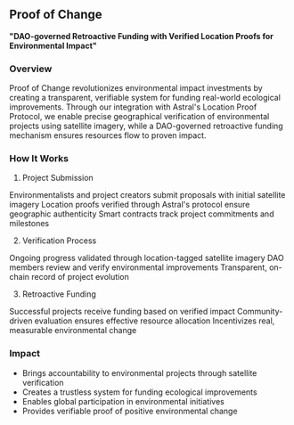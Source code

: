 ## Proof of Change


**"DAO-governed Retroactive Funding with Verified Location Proofs for Environmental Impact"**

### Overview

Proof of Change revolutionizes environmental impact investments by creating a transparent, verifiable system for funding real-world ecological improvements. Through our integration with Astral's Location Proof Protocol, we enable precise geographical verification of environmental projects using satellite imagery, while a DAO-governed retroactive funding mechanism ensures resources flow to proven impact.

### How It Works 

1. Project Submission

Environmentalists and project creators submit proposals with initial satellite imagery
Location proofs verified through Astral's protocol ensure geographic authenticity
Smart contracts track project commitments and milestones


2. Verification Process

Ongoing progress validated through location-tagged satellite imagery
DAO members review and verify environmental improvements
Transparent, on-chain record of project evolution


3. Retroactive Funding

Successful projects receive funding based on verified impact
Community-driven evaluation ensures effective resource allocation
Incentivizes real, measurable environmental change

### Impact

- Brings accountability to environmental projects through satellite verification
- Creates a trustless system for funding ecological improvements
- Enables global participation in environmental initiatives
- Provides verifiable proof of positive environmental change


